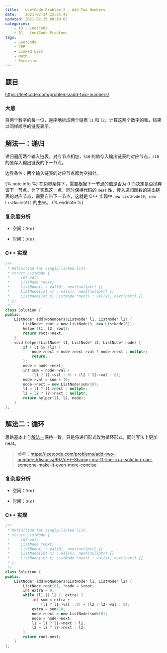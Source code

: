```yaml
---
title:   LeetCode Problem 2 - Add Two Numbers
date:    2021-02-24 23:54:42
updated: 2021-02-26 08:18:02
categories:
    - A3 - LeetCode
    - B1 - LeetCode Problems
tags:
    - LeetCode
    - CPP
    - Linked List
    - Math
    - Recursion
---
```


## 题目

<https://leetcode.com/problems/add-two-numbers/>

### 大意

将两个数字的每一位，逆序地拆成两个链表 `l1` 和 `l2`，计算这两个数字的和，结果以同样顺序的链表表示。

<!-- more -->

## 解法一：递归

递归遍历两个输入链表，对应节点相加，`%10` 的值存入输出链表的对应节点，`/10` 的值存入输出链表的下一节点。

边界条件：两个输入链表的对应节点都为空指针。

{% note info %}
在边界条件下，需要根据下一节点的值是否为 0 而决定是否抛弃该下一节点。为了实现这一点，同时保持代码的 `neat` 性，传入递归函数的输出链表的对应节点，需要自带下一节点，这就是 C++ 实现中 `new ListNode(0, new ListNode(0))` 的由来。
{% endnote %}

### 复杂度分析

- 空间：`O(n)`

- 时间：`O(n)`

### C++ 实现

```cpp
/**
 * Definition for singly-linked list.
 * struct ListNode {
 *     int val;
 *     ListNode *next;
 *     ListNode() : val(0), next(nullptr) {}
 *     ListNode(int x) : val(x), next(nullptr) {}
 *     ListNode(int x, ListNode *next) : val(x), next(next) {}
 * };
 */
class Solution {
public:
    ListNode* addTwoNumbers(ListNode* l1, ListNode* l2) {
        ListNode* root = new ListNode(0, new ListNode(0));
        helper(l1, l2, root);
        return root->next;
    }
    void helper(ListNode* l1, ListNode* l2, ListNode* node) {
        if (!l1 && !l2) {
            node->next = node->next->val ? node->next : nullptr;
            return;
        };
        node = node->next;
        int sum = node->val +
            (l1 ? l1->val : 0) + (l2 ? l2->val : 0);
        node->val = sum % 10;
        node->next = new ListNode(sum/10);
        l1 = l1 ? l1->next : nullptr;
        l2 = l2 ? l2->next : nullptr;
        return helper(l1, l2, node);
    }
};
```

## 解法二：循环

思路基本上与[解法一](#解法一：递归)保持一致，只是将递归形式改为循环形式，同时写法上更加 neat。

> 参考：<https://leetcode.com/problems/add-two-numbers/discuss/997/c++-Sharing-my-11-line-c++-solution-can-someone-make-it-even-more-concise>

### 复杂度分析

- 空间：`O(n)`

- 时间：`O(n)`

### C++ 实现

```cpp
/**
 * Definition for singly-linked list.
 * struct ListNode {
 *     int val;
 *     ListNode *next;
 *     ListNode() : val(0), next(nullptr) {}
 *     ListNode(int x) : val(x), next(nullptr) {}
 *     ListNode(int x, ListNode *next) : val(x), next(next) {}
 * };
 */
class Solution {
public:
    ListNode* addTwoNumbers(ListNode* l1, ListNode* l2) {
        ListNode root(0), *node = &root;
        int extra = 0;
        while (l1 || l2 || extra) {
            int sum = extra + 
                (l1 ? l1->val : 0) + (l2 ? l2->val : 0);
            extra = sum/10;
            node->next = new ListNode(sum%10);
            node = node->next;
            l1 = l1 ? l1->next : l1;
            l2 = l2 ? l2->next : l2;
        }
        return root.next;
    }
};
```
